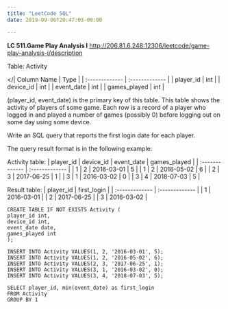 ```yaml
---
title: "LeetCode SQL"
date: 2019-09-06T20:47:03-08:00

---
```


**LC 511.Game Play Analysis I**
http://206.81.6.248:12306/leetcode/game-play-analysis-i/description


Table: Activity

</| Column Name     | Type     |
| :------------- | :------------- |
| player_id      | int       |
| device_id      | int       |
| event_date       | int       |
| games_played      | int      |
>

(player_id, event_date) is the primary key of this table.
This table shows the activity of players of some game.
Each row is a record of a player who logged in and played a number of games (possibly 0) before logging out on some day using some device.



Write an SQL query that reports the first login date for each player.

The query result format is in the following example:

Activity table:
| player_id | device_id | event_date | games_played     |
| :------------- | :------------- |
| 1         | 2         | 2016-03-01 | 5            |
| 1         | 2         | 2016-05-02 | 6            |
| 2         | 3         | 2017-06-25 | 1            |
| 3         | 1         | 2016-03-02 | 0            |
| 3         | 4         | 2018-07-03 | 5            |

Result table:
| player_id | first_login |
| :------------- | :------------- |
| 1         | 2016-03-01  |
| 2         | 2017-06-25  |
| 3         | 2016-03-02  |

```
CREATE TABLE IF NOT EXISTS Activity (
player_id int,
device_id int,
event_date date,
games_played int
);

INSERT INTO Activity VALUES(1, 2, '2016-03-01', 5);
INSERT INTO Activity VALUES(1, 2, '2016-05-02', 6);
INSERT INTO Activity VALUES(2, 3, '2017-06-25', 1);
INSERT INTO Activity VALUES(3, 1, '2016-03-02', 0);
INSERT INTO Activity VALUES(3, 4, '2018-07-03', 5);

```

```
SELECT player_id, min(event_date) as first_login
FROM Activity
GROUP BY 1
```
